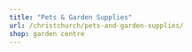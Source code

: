```yaml
---
title: "Pets & Garden Supplies"
url: /christchurch/pets-and-garden-supplies/
shop: garden centre
---
```

